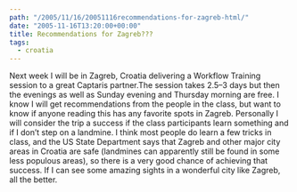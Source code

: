 ```yaml
---
path: "/2005/11/16/20051116recommendations-for-zagreb-html/" 
date: "2005-11-16T13:20:00+00:00" 
title: Recommendations for Zagreb???
tags:
  - croatia
---
```

Next week I will be in Zagreb, Croatia delivering a Workflow Training session to a great Captaris partner.The session takes 2.5&ndash;3 days but then the evenings as well as Sunday evening and Thursday morning are free. I know I will get recommendations from the people in the class, but want to know if anyone reading this has any favorite spots in Zagreb. Personally I will consider the trip a success if the class participants learn something and if I don&rsquo;t step on a landmine. I think most people do learn a few tricks in class, and the US State Department says that Zagreb and other major city areas in Croatia are safe (landmines can apparently still be found in some less populous areas), so there is a very good chance of achieving that success. If I can see some amazing sights in a wonderful city like Zagreb, all the better.
